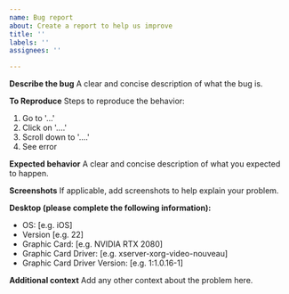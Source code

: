 ```yaml
---
name: Bug report
about: Create a report to help us improve
title: ''
labels: ''
assignees: ''

---
```


**Describe the bug**
A clear and concise description of what the bug is.

**To Reproduce**
Steps to reproduce the behavior:
1. Go to '...'
2. Click on '....'
3. Scroll down to '....'
4. See error

**Expected behavior**
A clear and concise description of what you expected to happen.

**Screenshots**
If applicable, add screenshots to help explain your problem.

**Desktop (please complete the following information):**
 - OS: [e.g. iOS]
 - Version [e.g. 22]
 - Graphic Card: [e.g. NVIDIA RTX 2080]
 - Graphic Card Driver: [e.g. xserver-xorg-video-nouveau]
 - Graphic Card Driver Version: [e.g. 1:1.0.16-1]

**Additional context**
Add any other context about the problem here.
